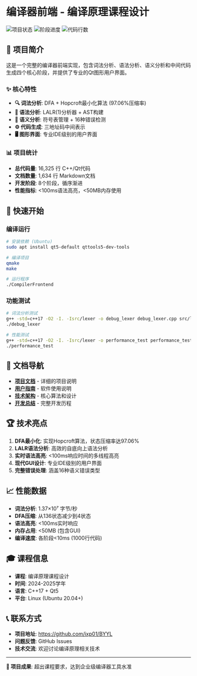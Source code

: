 # 编译器前端 - 编译原理课程设计

![项目状态](https://img.shields.io/badge/状态-已完成-brightgreen.svg)
![阶段进度](https://img.shields.io/badge/阶段8-100%25-blue.svg)
![代码行数](https://img.shields.io/badge/代码行数-16K+-orange.svg)

## 🎯 项目简介

这是一个完整的编译器前端实现，包含词法分析、语法分析、语义分析和中间代码生成四个核心阶段，并提供了专业的Qt图形用户界面。

### ✨ 核心特性

- **🔍 词法分析**: DFA + Hopcroft最小化算法 (97.06%压缩率)
- **📝 语法分析**: LALR(1)分析器 + AST构建
- **🔎 语义分析**: 符号表管理 + 16种错误检测
- **⚙️ 代码生成**: 三地址码中间表示
- **🖥️ 图形界面**: 专业IDE级别的用户界面

### 📊 项目统计

- **总代码量**: 16,325 行 C++/Qt代码
- **文档数量**: 1,634 行 Markdown文档
- **开发阶段**: 8个阶段，循序渐进
- **性能指标**: <100ms语法高亮，<50MB内存使用

## 🚀 快速开始

### 编译运行
```bash
# 安装依赖 (Ubuntu)
sudo apt install qt5-default qttools5-dev-tools

# 编译项目
qmake
make

# 运行程序
./CompilerFrontend
```

### 功能测试
```bash
# 词法分析测试
g++ -std=c++17 -O2 -I. -Isrc/lexer -o debug_lexer debug_lexer.cpp src/lexer/*.cpp
./debug_lexer

# 性能测试
g++ -std=c++17 -O2 -I. -Isrc/lexer -o performance_test performance_test.cpp src/lexer/*.cpp
./performance_test
```

## 📖 文档导航

- **[项目文档](docs/README.md)** - 详细的项目说明
- **[用户指南](docs/USER_GUIDE.md)** - 软件使用说明  
- **[技术架构](docs/ARCHITECTURE.md)** - 核心算法和设计
- **[开发总结](docs/PROJECT_SUMMARY.md)** - 完整开发历程

## 🏆 技术亮点

1. **DFA最小化**: 实现Hopcroft算法，状态压缩率达97.06%
2. **LALR语法分析**: 高效的自底向上语法分析
3. **实时语法高亮**: <100ms响应时间的多线程高亮
4. **现代GUI设计**: 专业IDE级别的用户界面
5. **完整错误处理**: 涵盖16种语义错误类型

## 📈 性能数据

- **词法分析**: 1.37×10⁷ 字节/秒
- **DFA压缩**: 从136状态减少到4状态
- **语法高亮**: <100ms实时响应
- **内存占用**: <50MB (包含GUI)
- **编译速度**: 各阶段<10ms (1000行代码)

## 🎓 课程信息

- **课程**: 编译原理课程设计
- **时间**: 2024-2025学年
- **语言**: C++17 + Qt5
- **平台**: Linux (Ubuntu 20.04+)

## 📞 联系方式

- **项目地址**: https://github.com/ixp01/BYYL
- **问题反馈**: GitHub Issues
- **技术交流**: 欢迎讨论编译原理相关技术

---

**🏅 项目成果**: 超出课程要求，达到企业级编译器工具水准 